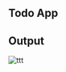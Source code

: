 ## Todo App
## Output
![ttt](https://user-images.githubusercontent.com/96828761/211202431-e61540a1-6ede-4fba-b7d1-adff7d3cf456.png)
